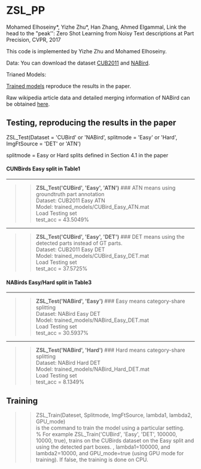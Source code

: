 # ZSL_PP
Mohamed Elhoseiny*, Yizhe Zhu*, Han Zhang, Ahmed Elgammal, Link the head to the "peak'': Zero Shot Learning from Noisy Text descriptions at Part Precision, CVPR, 2017


This code is implemented by Yizhe Zhu and Mohamed Elhoseiny. 

Data:
You can download the dataset [CUB2011](https://drive.google.com/open?id=0B_8vkk7CF-pwejFFcEp2R1FfRFU) and [NABird](https://drive.google.com/open?id=0B_8vkk7CF-pwOGhpQXFUUXZlQjg). 

Trianed Models:

[Trained models](https://drive.google.com/open?id=0B_8vkk7CF-pwMU5QQUlUOTZFblU)  reproduce the results in the paper.  

Raw wikipedia article data and detailed merging information of NABird can be obtained [here](https://drive.google.com/open?id=0B_8vkk7CF-pwckxLQTVkcDBadGc).

Testing, reproducing the results in the paper
---------------------------------------------

ZSL_Test(Dataset = 'CUBird' or 'NABird', splitmode = 'Easy' or 'Hard', ImgFtSource = 'DET' or 'ATN')

   splitmode = Easy or Hard splits defined in Section 4.1 in the paper


#### CUNBirds Easy split in Table1 
--------------------------------------------------------------------------------
>> **ZSL_Test('CUBird', 'Easy', 'ATN')**  ### ATN means using groundtruth part annotation  
Dataset: CUB2011   Easy  ATN  
Model: trained_models/CUBird_Easy_ATN.mat  
Load Testing set  
test_acc = 43.5049%  

----------------------------------------------------------------------
 >> **ZSL_Test('CUBird', 'Easy', 'DET')** ### DET means using the detected parts instead of GT parts.   
Dataset: CUB2011   Easy  DET  
Model: trained_models/CUBird_Easy_DET.mat  
Load Testing set  
test_acc = 37.5725%   

####  NABirds Easy/Hard split in Table3
--------------------------------------------------------------------------------
>> **ZSL_Test('NABird', 'Easy')**  ### Easy means category-share splitting   
Dataset: NABird   Easy  DET  
Model: trained_models/NABird_Easy_DET.mat  
Load Testing set  
test_acc = 30.5937% 

--------------------------------------------------
>> **ZSL_Test('NABird', 'Hard')**   ### Hard means category-share splitting   
Dataset: NABird   Hard  DET  
Model: trained_models/NABird_Hard_DET.mat  
Load Testing set  
test_acc = 8.1349%   



Training
---------
>>ZSL_Train(Dateset, Splitmode, ImgFtSource, lambda1, lambda2, GPU_mode)  
is the command  to train the model using a particular setting.   
% For example ZSL_Train('CUBird', 'Easy', 'DET', 100000, 10000, true), trains on the CUBirds dataset on the Easy split and using the detected part boxes. 
, lambda1=100000, and lambda2=10000, and GPU_mode=true (using GPU mode for training). If false, the training is done on CPU.





